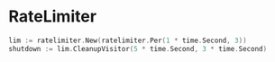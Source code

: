 # RateLimiter


```go
lim := ratelimiter.New(ratelimiter.Per(1 * time.Second, 3))
shutdown := lim.CleanupVisitor(5 * time.Second, 3 * time.Second)
```
